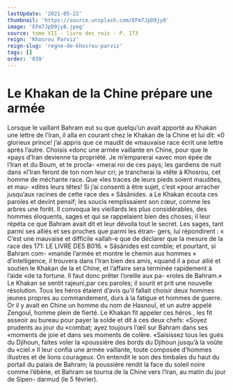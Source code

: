 ```yaml
---
lastUpdate: '2021-05-22'
thumbnail: 'https://source.unsplash.com/EFm7JpD9jy8'
image: 'EFm7JpD9jy8.jpeg'
source: tome VII - livre des rois - P. 173
reign: 'Khosrou Parviz'
reign-slug: 'regne-de-khosrou-parviz'
tags: []
order: '039'
---
```


# Le Khakan de la Chine prépare une armée

Lorsque le vaillant Bahram eut su que quelqu’un
avait apporté au Khakan une lettre de l’Iran, il alla
en courant chez le Khakan de la Chine et lui dit:
«0 glorieux prince! j’ai appris que ce maudit de «mauvaise race écrit une lettre après l’autre. Choisis
«donc une armée vaillante en Chine, pour que le «pays d’Iran devienne ta propriété. Je m’emparerai
«avec mon épée de l’Iran et du Boum, et te procla- «merai roi de ces pays; les gardiens de nuit dans «l’Iran feront de ton nom leur cri; je trancherai la «tête à Khosrou, cet homme de méchante race. Que «les traces de leurs pieds soient maudites, et mau- «dites leurs têtes! Si j’ai consenti à être sujet, c’est
«pour arracher jusqu’aux racines de cette race des « Sâsânides. a
Le Khakan écouta ces paroles et devint pensif; les soucis remplissaient son cœur, comme les arbres une forêt. Il convoqua les vieillards les plus considérables, des hommes éloquents, sages et qui se rappelaient bien des choses; il leur répéta ce que Bahram avait
dit et leur dévoila tout le secret. Les sages, tant parmi ses alliés et ses proches que parmi les étran- gers, lui répondirent : « C’est une mauvaise et difficile
«allah-e que de déclarer que la mesure de la race des
171: LE LIVRE DES B016.
« Sâsânides est comble; et pourtant, si Bahram com-
«mande l’armée et montre le chemin aux hommes « d’intelligence, il trouvera dans l’Iran bien des amis,
«quand il a pour allié et soutien le Khakan de la et Chine, et l’affaire sera terminée rapidement à l’aide
«de ta fortune. Il faut donc prêter l’oreille aux pa- «roles de Bahram.»
Le Khakan se sentit rajeuni,par ces paroles; il sourit et prit une nouvelle résolution. Tous les héros étaient d’avis qu’il fallait choisir deux hommes jeunes
propres au commandement, durs à la fatigue et hommes de guerre. Or il y avait en Chine un homme du nom de Hasnouï, et un autre appelé Zengouî, homme plein de fierté. Le Khakan fit appeler ces héros , les fit asseoir au bureau pour payer la solde
et dit à ces deux chefs: «Soyez prudents au jour du «combat; ayez toujours l’œil sur Bahram dans ses «moments de joie et dans ses moments de colère. «Saisissez tous les gués du Djihoun, faites voler la «poussière des bords du Djihoun jusqu’à la voûte du
«ciel.» Il leur confia une armée vaillante, toute composée d’hommes illustres et de lions courageux.
On entendit le son des timbales du haut du portail du palais de Bahram; la poussière rendit la face du soleil noire comme l’ébène, et Bahram se tourna
de la Chine vers l’lran, au matin du jour de Sipen- darmud (le 5 février).
